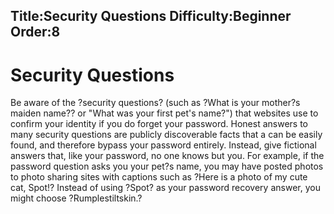 Title:Security Questions
Difficulty:Beginner
Order:8
---
<h1>Security Questions</h1><p>Be aware of the ?security questions? (such as ?What is your mother?s maiden name?? or "What was your first pet's name?") that websites use to confirm your identity if you do forget your password. Honest answers to many security questions are publicly discoverable facts that a can be easily found, and therefore bypass your password entirely. Instead, give fictional answers that, like your password, no one knows but you. For example, if the password question asks you your pet?s name, you may have posted photos to photo sharing sites with captions such as ?Here is a photo of my cute cat, Spot!? Instead of using ?Spot? as your password recovery answer, you might choose ?Rumplestiltskin.?</p>